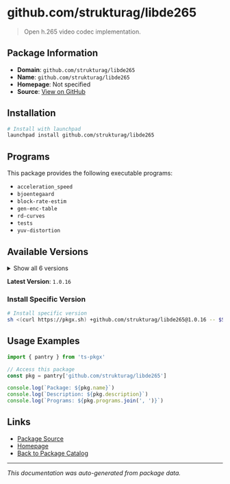 # github.com/strukturag/libde265

> Open h.265 video codec implementation.

## Package Information

- **Domain**: `github.com/strukturag/libde265`
- **Name**: `github.com/strukturag/libde265`
- **Homepage**: Not specified
- **Source**: [View on GitHub](https://github.com/pkgxdev/pantry/tree/main/projects/github.com/strukturag/libde265/package.yml)

## Installation

```bash
# Install with launchpad
launchpad install github.com/strukturag/libde265
```

## Programs

This package provides the following executable programs:

- `acceleration_speed`
- `bjoentegaard`
- `block-rate-estim`
- `gen-enc-table`
- `rd-curves`
- `tests`
- `yuv-distortion`

## Available Versions

<details>
<summary>Show all 6 versions</summary>

- `1.0.16`, `1.0.15`, `1.0.14`, `1.0.13`, `1.0.12`
- `1.0.11`

</details>

**Latest Version**: `1.0.16`

### Install Specific Version

```bash
# Install specific version
sh <(curl https://pkgx.sh) +github.com/strukturag/libde265@1.0.16 -- $SHELL -i
```

## Usage Examples

```typescript
import { pantry } from 'ts-pkgx'

// Access this package
const pkg = pantry['github.com/strukturag/libde265']

console.log(`Package: ${pkg.name}`)
console.log(`Description: ${pkg.description}`)
console.log(`Programs: ${pkg.programs.join(', ')}`)
```

## Links

- [Package Source](https://github.com/pkgxdev/pantry/tree/main/projects/github.com/strukturag/libde265/package.yml)
- [Homepage](#)
- [Back to Package Catalog](../../../package-catalog.md)

---

*This documentation was auto-generated from package data.*
